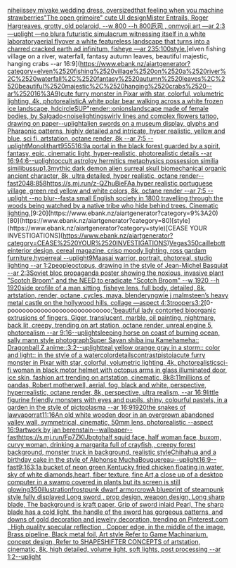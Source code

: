 [nihei](https://www.ebank.nz/aiartgenerator?category=nihei)[issey miyake wedding dress, oversized](https://www.ebank.nz/aiartgenerator?category=issey%2520miyake%2520wedding%2520dress%2C%2520oversized)[that feeling when you machine strawberries](https://www.ebank.nz/aiartgenerator?category=that%2520feeling%2520when%2520you%2520machine%2520strawberries)["The open grimoire" cute UI design](https://www.ebank.nz/aiartgenerator?category=%22The%2520open%2520grimoire%22%2520cute%2520UI%2520design)[Mister Entrails, Roger Hargreaves, grotty, old polaroid, --w 800 --h 800](https://www.ebank.nz/aiartgenerator?category=Mister%2520Entrails%2C%2520Roger%2520Hargreaves%2C%2520grotty%2C%2520old%2520polaroid%2C%2520--w%2520800%2520--h%2520800)[卮司 , onmyoji art  —ar 2:3 —uplight —no blur](https://www.ebank.nz/aiartgenerator?category=%E5%8D%AE%E5%8F%B8%2520%2C%2520onmyoji%2520art%2520%2520%E2%80%94ar%25202%3A3%2520%E2%80%94uplight%2520%E2%80%94no%2520blur)[a futuristic simulacrum witnessing itself in a white laboratory](https://www.ebank.nz/aiartgenerator?category=a%2520futuristic%2520simulacrum%2520witnessing%2520itself%2520in%2520a%2520white%2520laboratory)[aerial flyover a white featureless landscape that turns into a charred cracked earth ad infinitum, fisheye —ar 235:100](https://www.ebank.nz/aiartgenerator?category=aerial%2520flyover%2520a%2520white%2520featureless%2520landscape%2520that%2520turns%2520into%2520a%2520charred%2520cracked%2520earth%2520ad%2520infinitum%2C%2520fisheye%2520%E2%80%94ar%2520235%3A100)[style.](https://www.ebank.nz/aiartgenerator?category=style.)[elven fishing village on a river, waterfall, fantasy autumn leaves, beautiful majestic, hanging crabs --ar 16:9](https://www.ebank.nz/aiartgenerator?category=elven%2520fishing%2520village%2520on%2520a%2520river%2C%2520waterfall%2C%2520fantasy%2520autumn%2520leaves%2C%2520beautiful%2520majestic%2C%2520hanging%2520crabs%2520--ar%252016%3A9)[cute furry monster in Pixar with star, colorful, volumetric lighting, 4k, photorealistic](https://www.ebank.nz/aiartgenerator?category=cute%2520furry%2520monster%2520in%2520Pixar%2520with%2520star%2C%2520colorful%2C%2520volumetric%2520lighting%2C%25204k%2C%2520photorealistic)[A white polar bear walking across a white frozen ice landscape, hd](https://www.ebank.nz/aiartgenerator?category=A%2520white%2520polar%2520bear%2520walking%2520across%2520a%2520white%2520frozen%2520ice%2520landscape%2C%2520hd)[circle](https://www.ebank.nz/aiartgenerator?category=circle)[SUP"](https://www.ebank.nz/aiartgenerator?category=SUP%22)[render::](https://www.ebank.nz/aiartgenerator?category=render%3A%3A)[onions](https://www.ebank.nz/aiartgenerator?category=onions)[landscape made of female bodies, by Salgado](https://www.ebank.nz/aiartgenerator?category=landscape%2520made%2520of%2520female%2520bodies%2C%2520by%2520Salgado)[<noise](https://www.ebank.nz/aiartgenerator?category=%3Cnoise)[lighting](https://www.ebank.nz/aiartgenerator?category=lighting)[swirly lines and complex flowers tattoo, drawing on paper](https://www.ebank.nz/aiartgenerator?category=swirly%2520lines%2520and%2520complex%2520flowers%2520tattoo%2C%2520drawing%2520on%2520paper)[--uplight](https://www.ebank.nz/aiartgenerator?category=--uplight)[alien swords on a museum display, glyphs and Pharaonic patterns, highly detailed and intricate, hyper realistic, yellow and blue, sci fi, artstation, octane render, 8k --ar 7:5 --uplight](https://www.ebank.nz/aiartgenerator?category=alien%2520swords%2520on%2520a%2520museum%2520display%2C%2520glyphs%2520and%2520Pharaonic%2520patterns%2C%2520highly%2520detailed%2520and%2520intricate%2C%2520hyper%2520realistic%2C%2520yellow%2520and%2520blue%2C%2520sci%2520fi%2C%2520artstation%2C%2520octane%2520render%2C%25208k%2520--ar%25207%3A5%2520--uplight)[Monolith](https://www.ebank.nz/aiartgenerator?category=Monolith)[art](https://www.ebank.nz/aiartgenerator?category=art)[9555](https://www.ebank.nz/aiartgenerator?category=9555)[16:9](https://www.ebank.nz/aiartgenerator?category=16%3A9)[a portal in the black forest guarded by a spirit, fantasy, epic, cinematic light, hyper-realistic, photorealistic details --ar 16:9](https://www.ebank.nz/aiartgenerator?category=a%2520portal%2520in%2520the%2520black%2520forest%2520guarded%2520by%2520a%2520spirit%2C%2520fantasy%2C%2520epic%2C%2520cinematic%2520light%2C%2520hyper-realistic%2C%2520photorealistic%2520details%2520--ar%252016%3A9)[4:6](https://www.ebank.nz/aiartgenerator?category=4%3A6)[--uplight](https://www.ebank.nz/aiartgenerator?category=--uplight)[occult astrolgy hermitics metaphysics possession similia similibus](https://www.ebank.nz/aiartgenerator?category=occult%2520astrolgy%2520hermitics%2520metaphysics%2520possession%2520similia%2520similibus)[sup](https://www.ebank.nz/aiartgenerator?category=sup)[1.3](https://www.ebank.nz/aiartgenerator?category=1.3)[mythic dark demon alien surreal skull biomechanical organic ancient character, 8k, ultra detailed, hyper realistic, octane render](https://www.ebank.nz/aiartgenerator?category=mythic%2520dark%2520demon%2520alien%2520surreal%2520skull%2520biomechanical%2520organic%2520ancient%2520character%2C%25208k%2C%2520ultra%2520detailed%2C%2520hyper%2520realistic%2C%2520octane%2520render)[--fast](https://www.ebank.nz/aiartgenerator?category=--fast)[2048:858](https://www.ebank.nz/aiartgenerator?category=2048%3A858)[<https://s.mj.run/z-QZhuBieFA>](https://www.ebank.nz/aiartgenerator?category=%3Chttps%3A//s.mj.run/z-QZhuBieFA%3E)[a hyper realistic portuguese village, green red yellow and white colors, 8k, octane render --ar 7:5 --uplight --no blur](https://www.ebank.nz/aiartgenerator?category=a%2520hyper%2520realistic%2520portuguese%2520village%2C%2520green%2520red%2520yellow%2520and%2520white%2520colors%2C%25208k%2C%2520octane%2520render%2520--ar%25207%3A5%2520--uplight%2520--no%2520blur)[--fast](https://www.ebank.nz/aiartgenerator?category=--fast)[a small English society in 1800 travelling through the woods being watched by a native tribe who hide behind trees. Cinematic lighting.](https://www.ebank.nz/aiartgenerator?category=a%2520small%2520English%2520society%2520in%25201800%2520travelling%2520through%2520the%2520woods%2520being%2520watched%2520by%2520a%2520native%2520tribe%2520who%2520hide%2520behind%2520trees.%2520Cinematic%2520lighting.)[9:20](https://www.ebank.nz/aiartgenerator?category=9%3A20)[80](https://www.ebank.nz/aiartgenerator?category=80)[style](https://www.ebank.nz/aiartgenerator?category=style)[CEASE YOUR INVESTIGATIONS](https://www.ebank.nz/aiartgenerator?category=CEASE%2520YOUR%2520INVESTIGATIONS)[Vegas](https://www.ebank.nz/aiartgenerator?category=Vegas)[350](https://www.ebank.nz/aiartgenerator?category=350)[caillebotte](https://www.ebank.nz/aiartgenerator?category=caillebotte)[interior design, cereal magazine, crisp moody lighting, ross gardam furniture,hyperreal --uplight](https://www.ebank.nz/aiartgenerator?category=interior%2520design%2C%2520cereal%2520magazine%2C%2520crisp%2520moody%2520lighting%2C%2520ross%2520gardam%2520furniture%2Chyperreal%2520--uplight)[9](https://www.ebank.nz/aiartgenerator?category=9)[Maasai warrior, portrait, photoreal, studio lighting --ar 1:2](https://www.ebank.nz/aiartgenerator?category=Maasai%2520warrior%2C%2520portrait%2C%2520photoreal%2C%2520studio%2520lighting%2520--ar%25201%3A2)[people](https://www.ebank.nz/aiartgenerator?category=people)[octopus, drawing in the style of Jean-Michel Basquiat --ar 2:3](https://www.ebank.nz/aiartgenerator?category=octopus%2C%2520drawing%2520in%2520the%2520style%2520of%2520Jean-Michel%2520Basquiat%2520--ar%25202%3A3)[Soviet bloc propaganda poster showing the noxious, invasive plant "Scotch Broom" and the NEED to eradicate "Scotch Broom" --w 1920 --h 1920](https://www.ebank.nz/aiartgenerator?category=Soviet%2520bloc%2520propaganda%2520poster%2520showing%2520the%2520noxious%2C%2520invasive%2520plant%2520%22Scotch%2520Broom%22%2520and%2520the%2520NEED%2520to%2520eradicate%2520%22Scotch%2520Broom%22%2520--w%25201920%2520--h%25201920)[side profile of a man sitting, fisheye lens, full body, detailed, 8k, artstation, render, octane, cycles, maya, blender](https://www.ebank.nz/aiartgenerator?category=side%2520profile%2520of%2520a%2520man%2520sitting%2C%2520fisheye%2520lens%2C%2520full%2520body%2C%2520detailed%2C%25208k%2C%2520artstation%2C%2520render%2C%2520octane%2C%2520cycles%2C%2520maya%2C%2520blender)[yngwie j malmsteen’s heavy metal castle on the hollywood hills, collage —aspect 4:3](https://www.ebank.nz/aiartgenerator?category=yngwie%2520j%2520malmsteen%E2%80%99s%2520heavy%2520metal%2520castle%2520on%2520the%2520hollywood%2520hills%2C%2520collage%2520%E2%80%94aspect%25204%3A3)[troopers](https://www.ebank.nz/aiartgenerator?category=troopers)[3:2](https://www.ebank.nz/aiartgenerator?category=3%3A2)[0-pooooooooooooooooooooooooooo[;'](https://www.ebank.nz/aiartgenerator?category=0-pooooooooooooooooooooooooooo%5B%3B%27)[beautiful lady contorted bioorganic extrusions of fingers, Giger, translucent, marble,  oil painting, nightmare, back lit, creepy,  trending on art station, octane render, unreal engine 5, photorealism --ar 9:16](https://www.ebank.nz/aiartgenerator?category=beautiful%2520lady%2520contorted%2520bioorganic%2520extrusions%2520of%2520fingers%2C%2520Giger%2C%2520translucent%2C%2520marble%2C%2520%2520oil%2520painting%2C%2520nightmare%2C%2520back%2520lit%2C%2520creepy%2C%2520%2520trending%2520on%2520art%2520station%2C%2520octane%2520render%2C%2520unreal%2520engine%25205%2C%2520photorealism%2520--ar%25209%3A16)[--uplight](https://www.ebank.nz/aiartgenerator?category=--uplight)[sleeping horse on coast of burning ocean, sally mann style photograph](https://www.ebank.nz/aiartgenerator?category=sleeping%2520horse%2520on%2520coast%2520of%2520burning%2520ocean%2C%2520sally%2520mann%2520style%2520photograph)[Super Sayan shiba inu Kamehameha:: Dragonball Z anime::](https://www.ebank.nz/aiartgenerator?category=Super%2520Sayan%2520shiba%2520inu%2520Kamehameha%3A%3A%2520Dragonball%2520Z%2520anime%3A%3A)[3:2](https://www.ebank.nz/aiartgenerator?category=3%3A2)[--uplight](https://www.ebank.nz/aiartgenerator?category=--uplight)[teal yellow orange  gray in a storm:: color and light:: in the style of a watercolor](https://www.ebank.nz/aiartgenerator?category=teal%2520yellow%2520orange%2520%2520gray%2520in%2520a%2520storm%3A%3A%2520color%2520and%2520light%3A%3A%2520in%2520the%2520style%2520of%2520a%2520watercolor)[details](https://www.ebank.nz/aiartgenerator?category=details)[contrast](https://www.ebank.nz/aiartgenerator?category=contrast)[pistoia](https://www.ebank.nz/aiartgenerator?category=pistoia)[cute furry monster in Pixar with star, colorful, volumetric lighting, 4k, photorealistic](https://www.ebank.nz/aiartgenerator?category=cute%2520furry%2520monster%2520in%2520Pixar%2520with%2520star%2C%2520colorful%2C%2520volumetric%2520lighting%2C%25204k%2C%2520photorealistic)[sci-fi woman in black motor helmet with octopus arms in glass illuminated door, ice skin, fashion art trending on artstation, cinematic, 8k](https://www.ebank.nz/aiartgenerator?category=sci-fi%2520woman%2520in%2520black%2520motor%2520helmet%2520with%2520octopus%2520arms%2520in%2520glass%2520illuminated%2520door%2C%2520ice%2520skin%2C%2520fashion%2520art%2520trending%2520on%2520artstation%2C%2520cinematic%2C%25208k)[8:11](https://www.ebank.nz/aiartgenerator?category=8%3A11)[millions of pandas, Robert motherwell, aerial, fog, black and white, perspective, hyperrealistic, octane render, 8k, perspective, ultra realism, --ar 16:9](https://www.ebank.nz/aiartgenerator?category=millions%2520of%2520pandas%2C%2520Robert%2520motherwell%2C%2520aerial%2C%2520fog%2C%2520black%2520and%2520white%2C%2520perspective%2C%2520hyperrealistic%2C%2520octane%2520render%2C%25208k%2C%2520perspective%2C%2520ultra%2520realism%2C%2520--ar%252016%3A9)[little figurine friendly monsters with eyes and pupils, shiny, colourful pastels, in a garden in the style of pictoplasma --ar 16:9](https://www.ebank.nz/aiartgenerator?category=little%2520figurine%2520friendly%2520monsters%2520with%2520eyes%2520and%2520pupils%2C%2520shiny%2C%2520colourful%2520pastels%2C%2520in%2520a%2520garden%2520in%2520the%2520style%2520of%2520pictoplasma%2520--ar%252016%3A9)[1920](https://www.ebank.nz/aiartgenerator?category=1920)[the snakes of law](https://www.ebank.nz/aiartgenerator?category=the%2520snakes%2520of%2520law)[vapor](https://www.ebank.nz/aiartgenerator?category=vapor)[](https://www.ebank.nz/aiartgenerator?category=)[rat](https://www.ebank.nz/aiartgenerator?category=rat)[11:16](https://www.ebank.nz/aiartgenerator?category=11%3A16)[An old white wooden door in an overgrown abandoned valley wall, symmetrical, cinematic, 50mm lens, photorealistic --aspect 16:9](https://www.ebank.nz/aiartgenerator?category=An%2520old%2520white%2520wooden%2520door%2520in%2520an%2520overgrown%2520abandoned%2520valley%2520wall%2C%2520symmetrical%2C%2520cinematic%2C%252050mm%2520lens%2C%2520photorealistic%2520--aspect%252016%3A9)[artwork by jan berenstain](https://www.ebank.nz/aiartgenerator?category=artwork%2520by%2520jan%2520berenstain)[--wallpaper](https://www.ebank.nz/aiartgenerator?category=--wallpaper)[--fast](https://www.ebank.nz/aiartgenerator?category=--fast)[<https://s.mj.run/Fp7ZKIJbptg>](https://www.ebank.nz/aiartgenerator?category=%3Chttps%3A//s.mj.run/Fp7ZKIJbptg%3E)[half squid face, half woman face, buxom, curvy woman, drinking a margarita full of crayfish,, creepy forest background, monster truck in background,  realistic style](https://www.ebank.nz/aiartgenerator?category=half%2520squid%2520face%2C%2520half%2520woman%2520face%2C%2520buxom%2C%2520curvy%2520woman%2C%2520drinking%2520a%2520margarita%2520full%2520of%2520crayfish%2C%2C%2520creepy%2520forest%2520background%2C%2520monster%2520truck%2520in%2520background%2C%2520%2520realistic%2520style)[Chihahua and a birthday cake in the style of Alphonse Mucha](https://www.ebank.nz/aiartgenerator?category=Chihahua%2520and%2520a%2520birthday%2520cake%2520in%2520the%2520style%2520of%2520Alphonse%2520Mucha)[Bouguereau](https://www.ebank.nz/aiartgenerator?category=Bouguereau)[--uplight](https://www.ebank.nz/aiartgenerator?category=--uplight)[16:9](https://www.ebank.nz/aiartgenerator?category=16%3A9)[--fast](https://www.ebank.nz/aiartgenerator?category=--fast)[9:16](https://www.ebank.nz/aiartgenerator?category=9%3A16)[3:1](https://www.ebank.nz/aiartgenerator?category=3%3A1)[a bucket of neon green Kentucky fried chicken floating in water, sky of white diamonds,](https://www.ebank.nz/aiartgenerator?category=a%2520bucket%2520of%2520neon%2520green%2520Kentucky%2520fried%2520chicken%2520floating%2520in%2520water%2C%2520sky%2520of%2520white%2520diamonds%2C)[heart, fiber texture, fine Art,](https://www.ebank.nz/aiartgenerator?category=heart%2C%2520fiber%2520texture%2C%2520fine%2520Art%2C)[a close up of a desktop computer in a swamp covered in plants but its screen is still glowing](https://www.ebank.nz/aiartgenerator?category=a%2520close%2520up%2520of%2520a%2520desktop%2520computer%2520in%2520a%2520swamp%2520covered%2520in%2520plants%2520but%2520its%2520screen%2520is%2520still%2520glowing)[350](https://www.ebank.nz/aiartgenerator?category=350)[illustration](https://www.ebank.nz/aiartgenerator?category=illustration)[frostpunk dwarf armor](https://www.ebank.nz/aiartgenerator?category=frostpunk%2520dwarf%2520armor)[crow](https://www.ebank.nz/aiartgenerator?category=crow)[A blueprint of steampunk style fully displayed Long sword , prop design, weapon design, Long sharp blade, The background is kraft paper,  Grip of sword inlaid Pearl, The sharp blade has a cold light, the handle of the sword has gorgeous patterns,  and downs of gold decoration and jewelry decoration,  trending on Pinterest.com  , High quality specular reflection ,  Copper  edge, in the middle of the image, Brass pipeline,  Black metal foil,  Art style Refer to Game Machinarium.  concept design, Refer to SHAPESHIFTER CONCEPTS  of artstation, cinematic,  8k, high detailed,  volume light,  soft lights,  post processing    --ar 1:2](https://www.ebank.nz/aiartgenerator?category=A%2520blueprint%2520of%2520steampunk%2520style%2520fully%2520displayed%2520Long%2520sword%2520%2C%2520prop%2520design%2C%2520weapon%2520design%2C%2520Long%2520sharp%2520blade%2C%2520The%2520background%2520is%2520kraft%2520paper%2C%2520%2520Grip%2520of%2520sword%2520inlaid%2520Pearl%2C%2520The%2520sharp%2520blade%2520has%2520a%2520cold%2520light%2C%2520the%2520handle%2520of%2520the%2520sword%2520has%2520gorgeous%2520patterns%2C%2520%2520and%2520downs%2520of%2520gold%2520decoration%2520and%2520jewelry%2520decoration%2C%2520%2520trending%2520on%2520Pinterest.com%2520%2520%2C%2520High%2520quality%2520specular%2520reflection%2520%2C%2520%2520Copper%2520%2520edge%2C%2520in%2520the%2520middle%2520of%2520the%2520image%2C%2520Brass%2520pipeline%2C%2520%2520Black%2520metal%2520foil%2C%2520%2520Art%2520style%2520Refer%2520to%2520Game%2520Machinarium.%2520%2520concept%2520design%2C%2520Refer%2520to%2520SHAPESHIFTER%2520CONCEPTS%2520%2520of%2520artstation%2C%2520cinematic%2C%2520%25208k%2C%2520high%2520detailed%2C%2520%2520volume%2520light%2C%2520%2520soft%2520lights%2C%2520%2520post%2520processing%2520%2520%2520%2520--ar%25201%3A2)[--uplight](https://www.ebank.nz/aiartgenerator?category=--uplight)